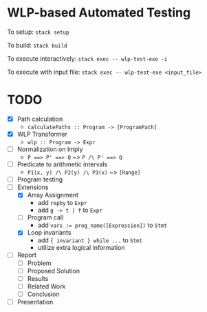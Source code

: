 # WLP-based Automated Testing

To setup: `stack setup`

To build: `stack build`

To execute interactively: `stack exec -- wlp-test-exe -i`

To execute with input file: `stack exec -- wlp-test-exe <input_file>`

# TODO
- [x] Path calculation
  * `calculatePaths :: Program -> [ProgramPath]`
- [x] WLP Transformer
  * `wlp :: Program -> Expr`
- [ ] Normalization on Imply
  * `P ==> P' ==> Q` ~> `P /\ P' ==> Q`
- [ ] Predicate to arithmetic intervals
  * `P1(x, y) /\ P2(y) /\ P3(x)` ~> `[Range]`
- [ ] Program testing
- [ ] Extensions
  * [x] Array Assignment
    - add `repby` to `Expr`
    - add `g -> t | f` to `Expr`
  * [ ] Program call
    - add `vars := prog_name([Expression])` to `Stmt`
  * [x] Loop invariants
    - add `{ invariant } while ...` to `Stmt`
    - utilize extra logical information
- [ ] Report
  * [ ] Problem
  * [ ] Proposed Solution
  * [ ] Results
  * [ ] Related Work
  * [ ] Conclusion
- [ ] Presentation
